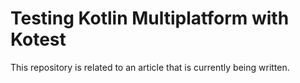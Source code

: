 # Testing Kotlin Multiplatform with Kotest
This repository is related to an article that is currently being written.